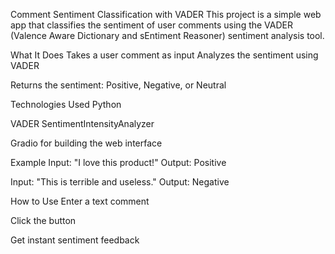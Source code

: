 


Comment Sentiment Classification with VADER
This project is a simple web app that classifies the sentiment of user comments using the VADER (Valence Aware Dictionary and sEntiment Reasoner) sentiment analysis tool.


What It Does
Takes a user comment as input
Analyzes the sentiment using VADER

Returns the sentiment: Positive, Negative, or Neutral

Technologies Used
Python

VADER SentimentIntensityAnalyzer

Gradio for building the web interface

Example
Input: "I love this product!"
Output: Positive

Input: "This is terrible and useless."
Output: Negative

How to Use
Enter a text comment

Click the button

Get instant sentiment feedback
